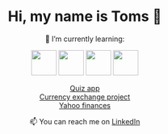 <link rel="stylesheet" href="https://cdn.jsdelivr.net/gh/devicons/devicon@master/devicon.min.css">
<h1 align = center> Hi, my name is Toms 👋</h1>
<p align = center>🌱 I’m currently learning:</p>
<p align = center>
  <img src="https://www.php.net/images/logos/new-php-logo.svg" width="50" height="50">
  <img src="https://www.w3.org/html/logo/downloads/HTML5_Logo_512.png" width="50" height="50">
  <img src="https://www.ajaypalcheema.com/content/images/2020/02/CSS.3-1.svg" width="50" height="50">
  <img src="https://icons-for-free.com/iconfiles/png/512/development+logo+mysql+icon-1320184807686758112.png" width="50" height="50">
</p>
<p align = center>
<a href="https://github.com/tomsBi/quiz-app">Quiz app</a><br>
<a href="https://github.com/tomsBi/currency-exchange">Currency exchange project</a><br>
<a href="https://github.com/tomsBi/Yahoo-finances">Yahoo finances</a><br>
  </p>
<p align = center>📫 You can reach me on <a href="https://www.linkedin.com/in/tomsbi/" target="_blank">LinkedIn</a> </p>
  
  <!-- in your header -->
<link rel="stylesheet" href="https://cdn.jsdelivr.net/gh/devicons/devicon@master/devicon.min.css">

<!-- in your body -->
<i class="devicon-php-plain"></i>
<!--
**tomsBi/tomsBI** is a ✨ _special_ ✨ repository because its `README.md` (this file) appears on your GitHub profile.

Here are some ideas to get you started:

- 🔭 I’m currently working on ...
- 🌱 I’m currently learning ...
- 👯 I’m looking to collaborate on ...
- 🤔 I’m looking for help with ...
- 💬 Ask me about ...
- 📫 How to reach me: ...
- 😄 Pronouns: ...
- ⚡ Fun fact: ...
-->
